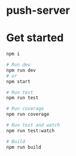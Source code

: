 # push-server


# Get started

```bash
npm i

# Run dev
npm run dev
# or
npm start

# Run test
npm run test

# Run coverage
npm run coverage

# Run test and watch
npm run test:watch

# Build
npm run build

```
